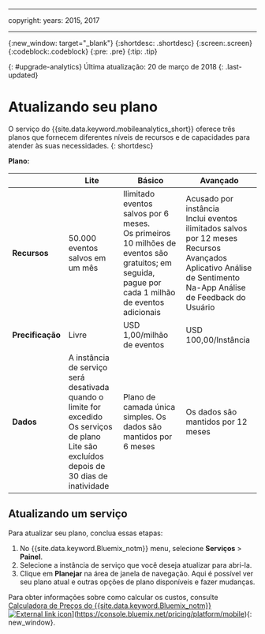 ----

copyright:
 years: 2015, 2017

---

{:new_window: target="_blank"}
{:shortdesc: .shortdesc}
{:screen:.screen}
{:codeblock:.codeblock}
{:pre: .pre}
{:tip: .tip}

{: #upgrade-analytics}
Última atualização: 20 de março de 2018
{: .last-updated}

# Atualizando seu plano

O serviço do {{site.data.keyword.mobileanalytics_short}} oferece três planos que fornecem diferentes níveis de recursos e de capacidades para atender às suas necessidades.
{: shortdesc}

**Plano:**


|                |Lite                           |Básico                       |Avançado                      |
|----------------|-------------------------------|-----------------------------|------------------------------|
|**Recursos**    | 50.000 eventos salvos em um mês | Ilimitado eventos salvos por 6 meses. <br/> Os primeiros 10 milhões de eventos são gratuitos; em seguida, pague por cada 1 milhão de eventos adicionais | Acusado por instância </br> Inclui eventos ilimitados salvos por 12 meses <br/> Recursos Avançados<br/> Aplicativo Análise de Sentimento<br/> Na-App Análise de Feedback do Usuário<br/> |
|**Precificação**     |Livre| USD 1,00/milhão de eventos |USD 100,00/Instância |
|**Dados**     | A instância de serviço será desativada quando o limite for excedido <br/> Os serviços de plano Lite são excluídos depois de 30 dias de inatividade | Plano de camada única simples. Os dados são mantidos por 6 meses | Os dados são mantidos por 12 meses |-|


## Atualizando um serviço

Para atualizar seu plano, conclua essas etapas:

1.  No {{site.data.keyword.Bluemix_notm}} menu, selecione **Serviços** > **Painel**.
1.  Selecione a instância de serviço que você deseja atualizar para abri-la.
1.  Clique em **Planejar** na área de janela de navegação.
   Aqui é possível ver seu plano atual e outras opções de plano disponíveis e fazer mudanças.

Para obter informações sobre como calcular os custos, consulte [Calculadora de Preços do {{site.data.keyword.Bluemix_notm}} ![External link icon](../../icons/launch-glyph.svg "External link icon")](../../icons/launch-glyph.svg "External link icon")](https://console.bluemix.net/pricing/platform/mobile){: new_window}.
